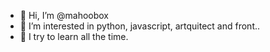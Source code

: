 - 👋 Hi, I’m @mahoobox
- 👀 I’m interested in python, javascript, artquitect and front..
- 🌱 I try to learn all the time.


